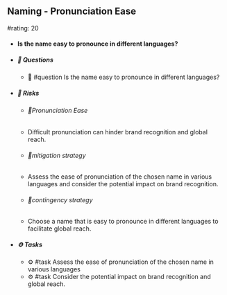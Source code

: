## Naming - Pronunciation Ease
#rating: 20
- #### Is the name easy to pronounce in different languages?
- ##### 💭 Questions
  - 💭 #question Is the name easy to pronounce in different languages?
- ##### 🚨 Risks
  - ###### 🚨Pronunciation Ease
  - Difficult pronunciation can hinder brand recognition and global reach.
  - ###### 🚨mitigation strategy
  - Assess the ease of pronunciation of the chosen name in various languages and consider the potential impact on brand recognition.
  - ###### 🚨contingency strategy
  - Choose a name that is easy to pronounce in different languages to facilitate global reach.
- ##### ⚙️ Tasks
  - ⚙️ #task Assess the ease of pronunciation of the chosen name in various languages
  - ⚙️ #task  Consider the potential impact on brand recognition and global reach.


